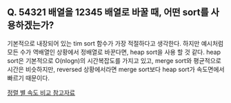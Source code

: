 ## Q. 54321 배열을 12345 배열로 바꿀 때, 어떤 sort를 사용하겠는가?
기본적으로 내장되어 있는 tim sort 함수가 가장 적절하다고 생각한다. 하지만 예시처럼 모든 수가 역배열인 상황에서 정배열로 바꾼다면, heap sort을 사용 할 것 같다.
heap sort은 기본적으로 O(nlogn)의 시간복잡도를 가지고 있고, merge sort와 평균적으로 시간은 비슷하지만, reversed 상황에서라면 merge sort보다 heap sort가 속도면에서 빠르기 때문이다.

[정렬 별 속도 비교 참고자료](https://coding-factory.tistory.com/615)